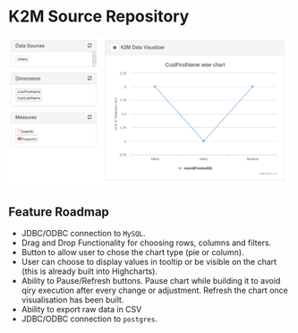 # K2M Source Repository

![K2M in action](img/K2M.png)

## Feature Roadmap

- JDBC/ODBC connection to `MySQL`.
- Drag and Drop Functionality for choosing rows, columns and filters.
- Button to allow user to chose the chart type (pie or column).
- User can choose to display values in tooltip or be visible on the chart (this is already built into Highcharts).
- Ability to Pause/Refresh buttons. Pause chart while building it to avoid qiry execution after every change or adjustment. Refresh the chart once visualisation has been built.
- Ability to export raw data in CSV
- JDBC/ODBC connection to `postgres`.

